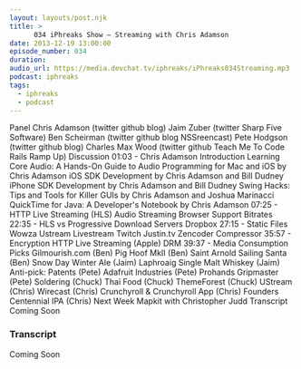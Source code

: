 ```yaml
---
layout: layouts/post.njk
title: >
      034 iPhreaks Show – Streaming with Chris Adamson
date: 2013-12-19 13:00:00
episode_number: 034
duration: 
audio_url: https://media.devchat.tv/iphreaks/iPhreaks034Streaming.mp3
podcast: iphreaks
tags: 
  - iphreaks
  - podcast
---
```


Panel Chris Adamson (twitter github blog) Jaim Zuber (twitter Sharp Five Software) Ben Scheirman (twitter github blog NSSreencast) Pete Hodgson (twitter github blog) Charles Max Wood (twitter github Teach Me To Code Rails Ramp Up) Discussion 01:03 - Chris Adamson Introduction Learning Core Audio: A Hands-On Guide to Audio Programming for Mac and iOS by Chris Adamson iOS SDK Development by Chris Adamson and Bill Dudney iPhone SDK Development by Chris Adamson and Bill Dudney Swing Hacks: Tips and Tools for Killer GUIs by Chris Adamson and Joshua Marinacci QuickTime for Java: A Developer's Notebook by Chris Adamson 07:25 - HTTP Live Streaming (HLS) Audio Streaming Browser Support Bitrates 22:35 - HLS vs Progressive Download Servers Dropbox 27:15 - Static Files Wowza Ustream Livestream Twitch Justin.tv Zencoder Compressor 35:57 - Encryption HTTP Live Streaming (Apple) DRM 39:37 - Media Consumption Picks Gilmourish.com (Ben) Pig Hoof MkII (Ben) Saint Arnold Sailing Santa (Ben) Snow Day Winter Ale (Jaim) Laphroaig Single Malt Whiskey (Jaim) Anti-pick: Patents (Pete) Adafruit Industries (Pete) Prohands Gripmaster (Pete) Soldering (Chuck) Thai Food (Chuck) ThemeForest (Chuck) UStream (Chris) Wirecast (Chris) Crunchyroll & Crunchyroll App (Chris) Founders Centennial IPA (Chris) Next Week Mapkit with Christopher Judd Transcript Coming Soon



### Transcript

Coming Soon


